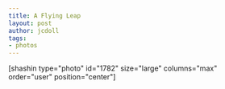 ```yaml
---
title: A Flying Leap
layout: post
author: jcdoll
tags:
- photos
---
```


[shashin type="photo" id="1782" size="large" columns="max" order="user" position="center"]
